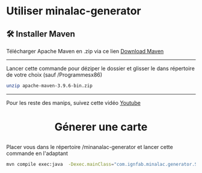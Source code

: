 # Utiliser minalac-generator

## 🛠️ Installer Maven
 Télécharger Apache Maven en .zip via ce lien
[Download Maven](https://maven.apache.org/download.cgi)

----------

Lancer cette commande pour déziper le dossier et glisser le dans répertoire de votre choix (sauf /Programmesx86)
```bash
unzip apache-maven-3.9.6-bin.zip
```

----------
Pour les reste des manips, suivez cette vidéo 
[Youtube](https://www.youtube.com/watch?v=km3tLti4TCM)
        
        
        
# <p align="center">Génerer une carte</p>
  
Placer vous dans le répertoire /minanalac-generator et lancer cette commande en l'adaptant

```bash
mvn compile exec:java  -Dexec.mainClass="com.ignfab.minalac.generator.SampleImplementation"  -Dexec.args="RACINE\minetest-5.8.0-win64\worlds\NOM_MAP  https://data.geopf.fr/wms-r/wms?LAYERS=RGEALTI-MNT_PYR-ZIP_FXX_LAMB93_WMS&FORMAT=image/x-bil;bits=32&SERVICE=WMS&VERSION=1.3.0&REQUEST=GetMap&STYLES=&CRS=EPSG:2154&BBOX=970595,6498094,980595,6508094&WIDTH=1000&HEIGHT=1000"
```



        
    

